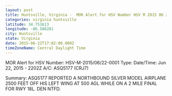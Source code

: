 ```yaml
---
layout: post
title: Huntsville, Virginia -  MOR Alert for HSV Number HSV M 2015 06 22 0001 Type Date Time
categories: virginia huntsville
latitude: 34.751613
longitude: -86.586281
city: Huntsville
state: Virginia
date: 2015-06-22T17:02:00.000Z
timeZoneName: Central Daylight Time
---
```










MOR Alert for HSV
Number: HSV-M-2015/06/22-0001
Type: 
Date/Time: Jun 22, 2015 - 2202Z
A/C: ASQ5177 (CRJ7)

Summary: ASQ5177 REPORTED A NORTHBOUND SILVER MODEL AIRPLANE 2500 FEET OFF HIS LEFT WING AT 500 AGL WHILE ON A 2 MILE FINAL FOR RWY 18L. DEN NTFD.

